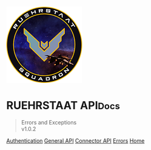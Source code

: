 <!-- _coverpage.md -->

![logo](../../static/Logo200x200.png)

# RUEHRSTAAT API<small>Docs</small>

> Errors and Exceptions<br>v1.0.2

[Authentication](/api/authentication/#api-documentation)
[General API](/api/#api-documentation)
[Connector API](/api/connector/#api-documentation)
[Errors](#api-documentation)
[Home](/)
